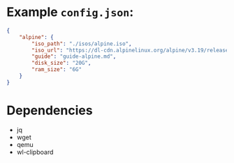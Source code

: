 # Example `config.json`:
```json
{
    "alpine": {
        "iso_path": "./isos/alpine.iso",
        "iso_url": "https://dl-cdn.alpinelinux.org/alpine/v3.19/releases/x86_64/alpine-virt-3.19.0-x86_64.iso",
        "guide": "guide-alpine.md",
        "disk_size": "20G",
        "ram_size": "6G"
    }
}
```

# Dependencies
- jq
- wget
- qemu
- wl-clipboard